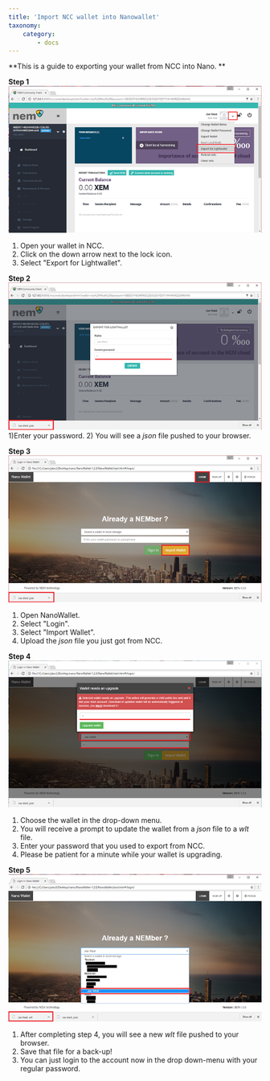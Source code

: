 ```yaml
---
title: 'Import NCC wallet into Nanowallet'
taxonomy:
    category:
        - docs
---
```


**This is a guide to exporting your wallet from NCC into Nano.   **


**Step 1**
![](4293a9591cf7d74959b3e89abc25cc084ab7c2d1_1_690x400.png)
1) Open your wallet in NCC.
2) Click on the down arrow next to the lock icon.
3) Select "Export for Lightwallet".  


**Step 2**
![](8f4520d7b35f4e0c0c18dad2d519b2dca8eccb32_1_690x400.PNG)
1)Enter your password.
2) You will see a *json* file pushed to your browser.  


**Step 3**
![](bfe3efc315839c09a15b737a26883bf6e15d0072_1_690x400.png)
1) Open NanoWallet.
2) Select "Login".
3) Select "Import Wallet".
4) Upload the *json* file you just got from NCC.  


**Step 4**
![](35da3ff0d8f49e5c1bb3de2d458774759b6eb0d6_1_690x400.png)
1) Choose the wallet in the drop-down menu.
2) You will receive a prompt to update the wallet from a *json* file to a *wlt* file.
3) Enter your password that you used to export from NCC.  
4) Please be patient for a minute while your wallet is upgrading.  


**Step 5**
![](23e132bdacfdf8dc7ef1672f271ca20fa73826fc_1_689x401.png)
1) After completing step 4, you will see a new *wlt* file pushed to your browser.
2) Save that file for a back-up!
3) You can just login to the account now in the drop down-menu with your regular password.